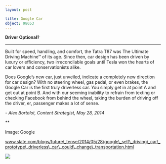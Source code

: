 ```yaml
---
layout: post

title: Google Car
object: 98653
---
```

**Driver Optional?**

****

Built for speed, handling, and comfort, the Tatra T87 was The Ultimate Driving Machine™ of its age. Since then, car design has been driven by luxury or efficiency, two irreconcilable goals until Tesla won the hearts of car lovers and conservationists alike. 

Does Google’s new car, just unveiled, indicate a completely new direction for car design? With no steering wheel, gas pedal, or even brakes, the Google Car is the first truly driverless car. You simply get in at point A and get out at point B. And with our seeming inability to refrain from texting or checking Facebook from behind the wheel, taking the burden of driving off the driver, er, passenger makes a lot of sense.

*- Alex Bortolot, Content Strategist, May 28, 2014*

**

Image: Google 

www.slate.com/blogs/future\_tense/2014/05/28/google\_self\_driving\_car\_prototype\_driverless\_car\_could\_change\_transportation.html



![]({{siteurl.base}}/images/14-05-28_2005.138_DriverlessCarEDIT-1.jpeg)
